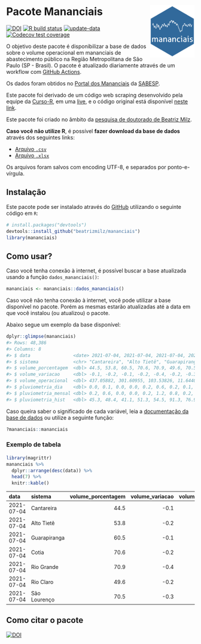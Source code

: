 
<!-- README.md is generated from README.Rmd. Please edit that file -->

# Pacote Mananciais <img src="man/figures/hexlogo.png" align="right" width = "120px"/>

<!-- badges: start -->

[![DOI](https://zenodo.org/badge/DOI/10.5281/zenodo.4733056.svg)](https://doi.org/10.5281/zenodo.4733056)
[![R build
status](https://github.com/beatrizmilz/mananciais/workflows/R-CMD-check/badge.svg)](https://github.com/beatrizmilz/mananciais/actions)
[![update-data](https://github.com/beatrizmilz/mananciais/actions/workflows/2-update_data.yaml/badge.svg)](https://github.com/beatrizmilz/mananciais/actions/workflows/2-update_data.yaml)
[![Codecov test
coverage](https://codecov.io/gh/beatrizmilz/mananciais/branch/master/graph/badge.svg)](https://codecov.io/gh/beatrizmilz/mananciais?branch=master)
<!-- badges: end -->

O objetivo deste pacote é disponibilizar a base de dados sobre o volume
operacional em mananciais de abastecimento público na Região
Metropolitana de São Paulo (SP - Brasil). O pacote é atualizado
diariamente através de um workflow com [GitHub
Actions](https://github.com/beatrizmilz/mananciais/actions).

Os dados foram obtidos no [Portal dos
Mananciais](http://mananciais.sabesp.com.br/Situacao) da
[SABESP](http://site.sabesp.com.br/site/Default.aspx).

Este pacote foi derivado de um código web scraping desenvolvido pela
equipe da [Curso-R](https://www.curso-r.com/), em uma
[live](https://youtu.be/jvZIxrMmOcQ), e o código original está
disponível [neste
link](https://github.com/curso-r/lives/blob/master/drafts/20200730_scraper_sabesp.R).

Este pacote foi criado no âmbito da [pesquisa de doutorado de Beatriz
Milz](https://beatrizmilz.github.io/tese/).

**Caso você não utilize R**, é possível **fazer download da base de
dados** através dos seguintes links:

  - [Arquivo
    `.csv`](https://github.com/beatrizmilz/mananciais/raw/master/inst/extdata/mananciais.csv)
  - [Arquivo
    `.xlsx`](https://github.com/beatrizmilz/mananciais/blob/master/inst/extdata/mananciais.xlsx?raw=true)

Os arquivos foram salvos com encoding UTF-8, e separados por
ponto-e-vírgula.

## Instalação

Este pacote pode ser instalado através do [GitHub](https://github.com/)
utilizando o seguinte código em `R`:

``` r
# install.packages("devtools")
devtools::install_github("beatrizmilz/mananciais")
library(mananciais)
```

## Como usar?

Caso você tenha conexão à internet, é possível buscar a base atualizada
usando a função `dados_mananciais()`:

``` r
mananciais <- mananciais::dados_mananciais() 
```

Caso você não tenha conexão à internet, você pode utilizar a base
disponível no pacote. Porém as mesmas estarão atualizadas até a data em
que você instalou (ou atualizou) o pacote.

Abaixo segue um exemplo da base disponível:

``` r
dplyr::glimpse(mananciais)
#> Rows: 48,386
#> Columns: 8
#> $ data                <date> 2021-07-04, 2021-07-04, 2021-07-04, 2021-07-04, 2…
#> $ sistema             <chr> "Cantareira", "Alto Tietê", "Guarapiranga", "Cotia…
#> $ volume_porcentagem  <dbl> 44.5, 53.8, 60.5, 70.6, 70.9, 49.6, 70.5, 44.6, 54…
#> $ volume_variacao     <dbl> -0.1, -0.2, -0.1, -0.2, -0.4, -0.2, -0.3, -0.1, -0…
#> $ volume_operacional  <dbl> 437.05882, 301.60955, 103.53826, 11.64402, 79.5316…
#> $ pluviometria_dia    <dbl> 0.0, 0.1, 0.0, 0.0, 0.2, 0.6, 0.2, 0.1, 0.2, 0.0, …
#> $ pluviometria_mensal <dbl> 0.2, 0.6, 0.0, 0.0, 0.2, 1.2, 0.8, 0.2, 0.5, 0.0, …
#> $ pluviometria_hist   <dbl> 45.3, 48.4, 41.1, 51.3, 54.5, 91.3, 76.9, 45.3, 48…
```

Caso queira saber o significado de cada variável, leia a [documentação
da base de
dados](https://beatrizmilz.github.io/mananciais/reference/mananciais.html)
ou utilize a seguinte função:

``` r
?mananciais::mananciais
```

### Exemplo de tabela

``` r
library(magrittr)
mananciais %>% 
  dplyr::arrange(desc(data)) %>% 
  head(7) %>%
  knitr::kable()
```

| data       | sistema      | volume\_porcentagem | volume\_variacao | volume\_operacional | pluviometria\_dia | pluviometria\_mensal | pluviometria\_hist |
| :--------- | :----------- | ------------------: | ---------------: | ------------------: | ----------------: | -------------------: | -----------------: |
| 2021-07-04 | Cantareira   |                44.5 |            \-0.1 |           437.05882 |               0.0 |                  0.2 |               45.3 |
| 2021-07-04 | Alto Tietê   |                53.8 |            \-0.2 |           301.60955 |               0.1 |                  0.6 |               48.4 |
| 2021-07-04 | Guarapiranga |                60.5 |            \-0.1 |           103.53826 |               0.0 |                  0.0 |               41.1 |
| 2021-07-04 | Cotia        |                70.6 |            \-0.2 |            11.64402 |               0.0 |                  0.0 |               51.3 |
| 2021-07-04 | Rio Grande   |                70.9 |            \-0.4 |            79.53164 |               0.2 |                  0.2 |               54.5 |
| 2021-07-04 | Rio Claro    |                49.6 |            \-0.2 |             6.78018 |               0.6 |                  1.2 |               91.3 |
| 2021-07-04 | São Lourenço |                70.5 |            \-0.3 |            62.60801 |               0.2 |                  0.8 |               76.9 |

## Como citar o pacote

[![DOI](https://zenodo.org/badge/DOI/10.5281/zenodo.4733056.svg)](https://doi.org/10.5281/zenodo.4733056)
